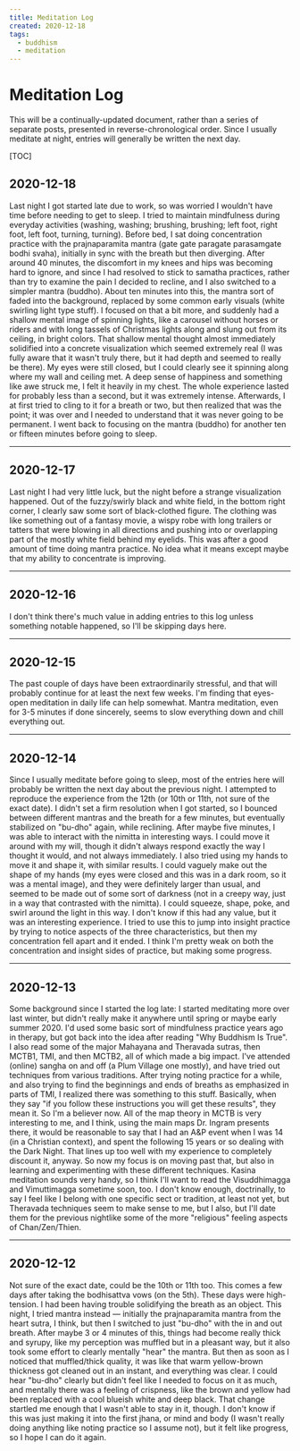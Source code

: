```yaml
---
title: Meditation Log
created: 2020-12-18
tags:
  - buddhism
  - meditation
---
```


# Meditation Log

This will be a continually-updated document, rather than a series of separate
posts, presented in reverse-chronological order. Since I usually meditate at
night, entries will generally be written the next day.

[TOC]

## 2020-12-18

Last night I got started late due to work, so was worried I wouldn't have time
before needing to get to sleep. I tried to maintain mindfulness during everyday
activities (washing, washing; brushing, brushing; left foot, right foot, left
foot, turning, turning). Before bed, I sat doing concentration practice with
the prajnaparamita mantra (gate gate paragate parasamgate bodhi svaha),
initially in sync with the breath but then diverging. After around 40 minutes,
the discomfort in my knees and hips was becoming hard to ignore, and since I
had resolved to stick to samatha practices, rather than try to examine the pain
I decided to recline, and I also switched to a simpler mantra (buddho). About
ten minutes into this, the mantra sort of faded into the background, replaced
by some common early visuals (white swirling light type stuff). I focused on
that a bit more, and suddenly had a shallow mental image of spinning lights,
like a carousel without horses or riders and with long tassels of Christmas
lights along and slung out from its ceiling, in bright colors. That shallow
mental thought almost immediately solidified into a concrete visualization
which seemed extremely real (I was fully aware that it wasn't truly there, but
it had depth and seemed to really be there). My eyes were still closed, but I
could clearly see it spinning along where my wall and ceiling met. A deep sense
of happiness and something like awe struck me, I felt it heavily in my chest.
The whole experience lasted for probably less than a second, but it was
extremely intense. Afterwards, I at first tried to cling to it for a breath or
two, but then realized that was the point; it was over and I needed to
understand that it was never going to be permanent. I went back to focusing on
the mantra (buddho) for another ten or fifteen minutes before going to sleep.

---

## 2020-12-17

Last night I had very little luck, but the night before a strange visualization
happened. Out of the fuzzy/swirly black and white field, in the bottom right
corner, I clearly saw some sort of black-clothed figure. The clothing was like
something out of a fantasy movie, a wispy robe with long trailers or tatters
that were blowing in all directions and pushing into or overlapping part of the
mostly white field behind my eyelids. This was after a good amount of time
doing mantra practice. No idea what it means except maybe that my ability to
concentrate is improving.

---

## 2020-12-16

I don't think there's much value in adding entries to this log unless something
notable happened, so I'll be skipping days here.

---

## 2020-12-15

The past couple of days have been extraordinarily stressful, and that will
probably continue for at least the next few weeks. I'm finding that eyes-open
meditation in daily life can help somewhat. Mantra meditation, even for 3-5
minutes if done sincerely, seems to slow everything down and chill everything
out.

---

## 2020-12-14

Since I usually meditate before going to sleep, most of the entries here will
probably be written the next day about the previous night. I
attempted to reproduce the experience from the 12th (or 10th or 11th, not sure
of the exact date). I didn't set a firm resolution when I got started, so I
bounced between different mantras and the breath for a few minutes, but
eventually stabilized on "bu-dho" again, while reclining. After maybe five
minutes, I was able to interact with the nimitta in interesting ways. I could
move it around with my will, though it didn't always respond exactly the way I
thought it would, and not always immediately. I also tried using my hands to
move it and shape it, with similar results. I could vaguely make out the shape
of my hands (my eyes were closed and this was in a dark room, so it was a mental
image), and they were definitely larger than usual, and seemed to be made out of
some sort of darkness (not in a creepy way, just in a way that contrasted with
the nimitta). I could squeeze, shape, poke, and swirl around the light in this
way. I don't know if this had any value, but it was an interesting experience. I
tried to use this to jump into insight practice by trying to notice aspects of
the three characteristics, but then my concentration fell apart and it ended. I
think I'm pretty weak on both the concentration and insight sides of practice,
but making some progress.

---

## 2020-12-13

Some background since I started the log late: I started meditating more over
last winter, but didn't really make it anywhere until spring or maybe early
summer 2020. I'd used some basic sort of mindfulness practice years ago in
therapy, but got back into the idea after reading "Why Buddhism Is True". I
also read some of the major Mahayana and Theravada sutras, then MCTB1, TMI, and
then MCTB2, all of which made a big impact. I've attended (online) sangha on
and off (a Plum Village one mostly), and have tried out techniques from various
traditions. After trying noting practice for a while, and also trying to find
the beginnings and ends of breaths as emphasized in parts of TMI, I realized
there was something to this stuff. Basically, when they say "if you follow
these instructions you will get these results", they mean it. So I'm a believer
now. All of the map theory in MCTB is very interesting to me, and I think,
using the main maps Dr. Ingram presents there, it would be reasonable to say
that I had an A&P event when I was 14 (in a Christian context), and spent the
following 15 years or so dealing with the Dark Night. That lines up too well
with my experience to completely discount it, anyway. So now my focus is on
moving past that, but also in learning and experimenting with these different
techniques. Kasina meditation sounds very handy, so I think I'll want to read
the Visuddhimagga and Vimuttimagga sometime soon, too. I don't know enough,
doctrinally, to say I feel like I belong with one specific sect or tradition,
at least not yet, but Theravada techniques seem to make sense to me, but I
also, but I'll date them for the previous nightlike some of the more
"religious" feeling aspects of Chan/Zen/Thien.

---

## 2020-12-12

Not sure of the exact date, could be the 10th or 11th too. This comes a few
days after taking the bodhisattva vows (on the 5th). These days were
high-tension. I had been having trouble solidifying the breath as an object.
This night, I tried mantra instead — initially the prajnaparamita mantra from
the heart sutra, I think, but then I switched to just "bu-dho" with the in and
out breath. After maybe 3 or 4 minutes of this, things had become really thick
and syrupy, like my perception was muffled but in a pleasant way, but it also
took some effort to clearly mentally "hear" the mantra. But then as soon as I
noticed that muffled/thick quality, it was like that warm yellow-brown
thickness got cleaned out in an instant, and everything was clear. I could hear
"bu-dho" clearly but didn't feel like I needed to focus on it as much, and
mentally there was a feeling of crispness, like the brown and yellow had been
replaced with a cool blueish white and deep black. That change startled me
enough that I wasn't able to stay in it, though. I don't know if this was just
making it into the first jhana, or mind and body (I wasn't really doing
anything like noting practice so I assume not), but it felt like progress, so I
hope I can do it again.
